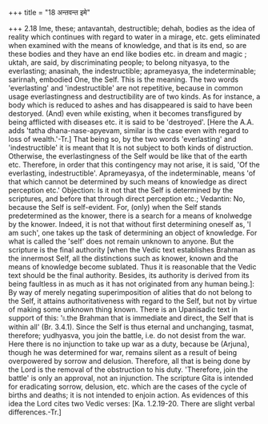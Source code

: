 +++
title = "18 अन्तवन्त इमे"

+++
2.18 Ime, these; antavantah, destructible; dehah, bodies as the idea of
reality which continues with regard to water in a mirage, etc. gets
eliminated when examined with the means of knowledge, and that is its
end, so are these bodies and they have an end like bodies etc. in dream
and magic ; uktah, are said, by discriminating people; to belong
nityasya, to the everlasting; anasinah, the indestructible; aprameyasya,
the indeterminable; sarirnah, embodied One, the Self. This is the
meaning. The two words 'everlasting' and 'indestructible' are not
repetitive, because in common usage everlastingness and destructibility
are of two kinds. As for instance, a body which is reduced to ashes and
has disappeared is said to have been destoryed. (And) even while
existing, when it becomes transfigured by being afflicted with diseases
etc. it is said to be 'destroyed'. \[Here the A.A. adds 'tatha
dhana-nase-apyevam, similar is the case even with regard to loss of
wealth.'-Tr.\] That being so, by the two words 'everlasting' and
'indestructible' it is meant that It is not subject to both kinds of
distruction. Otherwise, the everlastingness of the Self would be like
that of the earth etc. Therefore, in order that this contingency may not
arise, it is said, 'Of the everlasting, indestructible'. Aprameyasya, of
the indeterminable, means 'of that which cannot be determined by such
means of knowledge as direct perception etc.' Objection: Is it not that
the Self is determined by the scriptures, and before that through direct
perception etc.; Vedantin: No, because the Self is self-evident. For,
(only) when the Self stands predetermined as the knower, there is a
search for a means of knolwedge by the knower. Indeed, it is not that
without first determining oneself as, 'I am such', one takes up the task
of determining an object of knowledge. For what is called the 'self'
does not remain unknown to anyone. But the scripture is the final
authority \[when the Vedic text establishes Brahman as the innermost
Self, all the distinctions such as knower, known and the means of
knowledge become sublated. Thus it is reasonable that the Vedic text
should be the final authority. Besides, its authority is derived from
its being faultless in as much as it has not originated from any human
being.\]: By way of merely negating superimposition of alities that do
not belong to the Self, it attains authoritativeness with regard to the
Self, but not by virtue of making some unknown thing known. There is an
Upanisadic text in support of this: '৷৷.the Brahman that is immediate
and direct, the Self that is within all' (Br. 3.4.1). Since the Self is
thus eternal and unchanging, tasmat, therefore; yudhyasva, you join the
battle, i.e. do not desist from the war. Here there is no injunction to
take up war as a duty, because be (Arjuna), though he was determined for
war, remains silent as a result of being overpowered by sorrow and
delusion. Therefore, all that is being done by the Lord is the removal
of the obstruction to his duty. 'Therefore, join the battle' is only an
approval, not an injunction. The scripture Gita is intended for
eradicating sorrow, delusion, etc. which are the cases of the cycle of
births and deaths; it is not intended to enjoin action. As evidences of
this idea the Lord cites two Vedic verses: \[Ka. 1.2.19-20. There are
slight verbal differences.-Tr.\]
